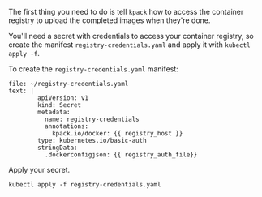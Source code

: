 The first thing you need to do is tell `kpack` how to access the container registry to upload the completed images when they're done. 

You'll need a secret with credentials to access your container registry, so create the manifest `registry-credentials.yaml` and apply it with `kubectl apply -f`.

To create the `registry-credentials.yaml` manifest:

```editor:append-lines-to-file
file: ~/registry-credentials.yaml
text: |
        apiVersion: v1
        kind: Secret
        metadata:
          name: registry-credentials
          annotations:
            kpack.io/docker: {{ registry_host }}
        type: kubernetes.io/basic-auth
        stringData:
          .dockerconfigjson: {{ registry_auth_file}}

```

Apply your secret.
```execute-1
kubectl apply -f registry-credentials.yaml
```

